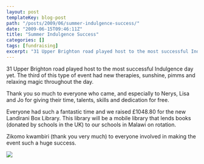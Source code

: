 ```yaml
---
layout: post
templateKey: blog-post
path: "/posts/2009/06/summer-indulgence-success/"
date: "2009-06-15T09:46:11Z"
title: "Summer Indulgence Success"
categories: []
tags: [fundraising]
excerpt: "31 Upper Brighton road played host to the most successful Indulgence day yet. The third of this typ..."
---
```


31 Upper Brighton road played host to the most successful Indulgence day yet. The third of this type of event had new therapies, sunshine, pimms and relaxing magic throughout the day.

Thank you so much to everyone who came, and especially to Nerys, Lisa and Jo for giving their time, talents, skills and dedication for free.

Everyone had such a fantastic time and we raised £1048.80 for the new Landirani Box Library. This library will be a mobile library that lends books (donated by schools in the UK) to our schools in Malawi on rotation.

Zikomo kwambiri (thank you very much) to everyone involved in making the event such a huge success.

![](http://www.landirani.org/image_library/news/full_size/4a2e4368cff39summer_indulgence_print-1.jpg)